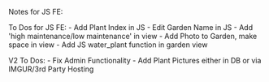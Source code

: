 Notes for JS FE:

To Dos for JS FE:
	<!-- - Update Readme/Install Guide/Contributors Guide -->
	<!-- - Update Seed File -->
	<!-- - Clean Up gardens.js -->
	<!-- - Work in Listeners Reattach -->
	- Add Plant Index in JS
	- Edit Garden Name in JS
	- Add 'high maintenance/low maintenance' in view
	- Add Photo to Garden, make space in view
	- Add JS water_plant function in garden view

V2 To Dos:
	- Fix Admin Functionality
	- Add Plant Pictures either in DB or via IMGUR/3rd Party Hosting

<!-- Notes during assessment:

- Refer URL in Partial	


----------------------------------------------------------------------------------------------------------------------------

- Start with ability to select collection plant and draw association from there.
- Later add ability to make new plant that has association in controller (or restrict to only admin flow)
- # work in belongs to that allows plants through garden_plants (User model)
- Add authorization manually
A user is able to make gardens.
	-	Should be able to edit gardens and garden_plants in gardens
	

A garden can have plants associated with it.
	-	A garden should be able to make a new plant and associate the plant with itself
	-	A garden is able to delete plants 

A plant can only belong to one garden.

First Phase

When a user logs in, they are presented with an index page that shows their gardens and an option to make a new garden. By clicking on the garden link, they will be shown details about the garden, including any garden_plants that are present. There is also the ability to add a plant to a garden.

---

Second Phase

Plants have a time period that they are to be watered during, X, when the timestamp and the current time are greater than X number of days, an overdue reminder is updated on the page. By clicking on the button 'watered', the timestamp is updated to current time and the timer is restarted.

---
Big Details

X - Implement garden_plants join table to enable plants as single entries
X - Add User Logic
- Add Omniauth with new instructions from Lab
X - Add more information to views for UI flow
- Begin to work in control flow and authentication/authorization

Little Details

- Add time formatting for views

V2 Ideas
- Add regions for dynamic watering schedules -->